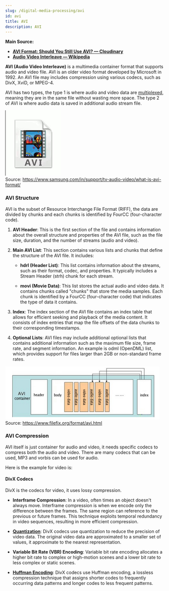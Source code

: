 ```yaml
---
slug: /digital-media-processing/avi
id: avi
title: AVI
description: AVI
---
```


**Main Source:**

- **[AVI Format: Should You Still Use AVI? — Cloudinary](https://cloudinary.com/guides/video-formats/avi-format-should-you-still-use-avi)**
- **[Audio Video Interleave — Wikipedia](https://en.wikipedia.org/wiki/Audio_Video_Interleave)**

**AVI (Audio Video Interleave)** is a multimedia container format that supports audio and video file. AVI is an older video format developed by Microsoft in 1992. An AVI file may includes compression using various codecs, such as DivX, XviD, or MPEG-4.

AVI has two types, the type 1 is where audio and video data are [multiplexed](/digital-signal-processing/multiplexing), meaning they are in the same file without wasting more space. The type 2 of AVI is where audio data is saved in additional audio stream file.

![Icon of AVI video](./avi-icon.png)  
Source: https://www.samsung.com/in/support/tv-audio-video/what-is-avi-format/

### AVI Structure

AVI is the subset of Resource Interchange File Format (RIFF), the data are divided by chunks and each chunks is identified by FourCC (four-character code).

1. **AVI Header**: This is the first section of the file and contains information about the overall structure and properties of the AVI file, such as the file size, duration, and the number of streams (audio and video).

2. **Main AVI List**: This section contains various lists and chunks that define the structure of the AVI file. It includes:

   - **hdrl (Header List)**: This list contains information about the streams, such as their format, codec, and properties. It typically includes a Stream Header (strh) chunk for each stream.

   - **movi (Movie Data)**: This list stores the actual audio and video data. It contains chunks called "chunks" that store the media samples. Each chunk is identified by a FourCC (four-character code) that indicates the type of data it contains.

3. **Index**: The index section of the AVI file contains an index table that allows for efficient seeking and playback of the media content. It consists of index entries that map the file offsets of the data chunks to their corresponding timestamps.

4. **Optional Lists**: AVI files may include additional optional lists that contains additional information such as the maximum file size, frame rate, and segment information. An example is odml (OpenDML) list, which provides support for files larger than 2GB or non-standard frame rates.

![Structure of an AVI file](./avi-structure.png)  
Source: https://www.filefix.org/format/avi.html

### AVI Compression

AVI itself is just container for audio and video, it needs specific codecs to compress both the audio and video. There are many codecs that can be used, MP3 and vorbis can be used for audio.

Here is the example for video is:

#### DivX Codecs

DivX is the codecs for video, it uses lossy compression.

- **Interframe Compression**: In a video, often times an object doesn't always move. Interframe compression is when we encode only the difference between the frames. The same region can reference to the previous or future frames. This technique exploits temporal redundancy in video sequences, resulting in more efficient compression.

- **[Quantization](/digital-signal-processing/quantization)**: DivX codecs use quantization to reduce the precision of video data. The original video data are approximated to a smaller set of values, it approximate to the nearest representation.

- **Variable Bit Rate (VBR) Encoding**: Variable bit rate encoding allocates a higher bit rate to complex or high-motion scenes and a lower bit rate to less complex or static scenes.

- **[Huffman Encoding](/digital-signal-processing/compression#huffman-encoding)**: DivX codecs use Huffman encoding, a lossless compression technique that assigns shorter codes to frequently occurring data patterns and longer codes to less frequent patterns.
